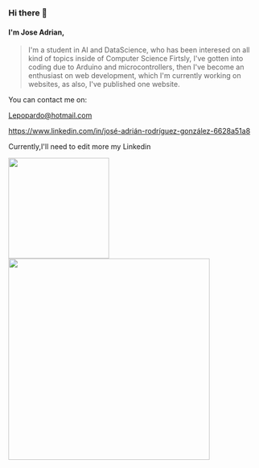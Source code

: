 ### Hi there 👋
#### I'm Jose Adrian,
>
<!--**JoseAdrianRodriguezGonzalez/JoseAdrianRodriguezGonzalez** is a ✨ _special_ ✨ repository because its `README.md` (this file) appears on your GitHub profile.
--> 
> I'm a student in AI and DataScience, who has been interesed on all kind of topics inside of Computer Science
> Firtsly, I've gotten into coding due to Arduino and microcontrollers, then I've become an enthusiast on web development, which I'm currently working on websites, as also, I've published one website.
<!--Here are some ideas to get you started:
 
- 🔭 I’m currently working on ...
- 🌱 I’m currently learning ...
- 👯 I’m looking to collaborate on ...
- 🤔 I’m looking for help with ...
- 💬 Ask me about ...
- 📫 How to reach me: ...
- 😄 Pronouns: ...
- ⚡ Fun fact: ...-->
You can contact me on:

Lepopardo@hotmail.com 

https://www.linkedin.com/in/josé-adrián-rodríguez-gonzález-6628a51a8

Currently,I'll need to edit more my Linkedin

<a href="https://github-readme-stats.vercel.app/api?username=JoseAdrianRodriguezGonzalez&show_icons=true&theme=radical&show=reviews,prs_merged,prs_merged_percentage&width=320">
  <img height=200 align="center" src="https://github-readme-stats.vercel.app/api?username=JoseAdrianRodriguezGonzalez&show_icons=true&theme=radical&show=reviews,prs_merged,prs_merged_percentage&width=220" />
 </a>
<a href="https://github-readme-stats.vercel.app/api/top-langs/?username=JoseAdrianRodriguezGonzalez&langs_count=17&layout=donut&width=320&hide=jupyter notebook">
  <img height=400 align="center" src="https://github-readme-stats.vercel.app/api/top-langs/?username=JoseAdrianRodriguezGonzalez&langs_count=16&layout=donut&width=200" />
</a>
<!--
![Jose Adrian GitHub stats](https://github-readme-stats.vercel.app/api?username=JoseAdrianRodriguezGonzalez&show_icons=true&theme=radical&show=reviews,prs_merged,prs_merged_percentage)
<!--
![Top Langs](https://github-readme-stats.vercel.app/api/top-langs/?username=JoseAdrianRodriguezGonzalez&langs_count=16&layout=donut)
-->


